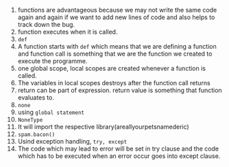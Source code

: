 1. functions are advantageous because we may not write the same code again and again if we want to add new lines of code and also helps to track down the bug.
2. function executes when it is called.
3. ```def```
4. A function starts with ```def``` which means that we are defining a function and function call is something that we are the function we created to execute the programme.
5. one global scope, local scopes are created whenever a function is called.
6. The variables in local scopes destroys after the function call returns
7. return can be part of expression. return value is something that function evaluates to.
8. ```none```
9. using ```global statement```
10. ```NoneType```
11. It will import the respective library(areallyourpetsnamederic)
12. ```spam.bacon()```
13. Usind exception handling, ```try, except```
14. The code which may lead to error will be set in try clause and the code which has to be executed when an error occur goes into except clause. 